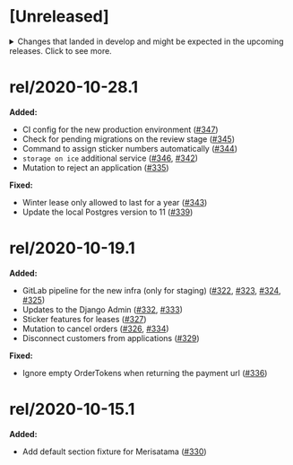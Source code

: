 # [Unreleased]

<details>
  <summary>
    Changes that landed in develop and might be expected in the upcoming releases.
    Click to see more.
  </summary>
...
</details>

# rel/2020-10-28.1

**Added:** 
* CI config for the new production environment ([#347](https://github.com/City-of-Helsinki/berth-reservations/pull/347))
* Check for pending migrations on the review stage ([#345](https://github.com/City-of-Helsinki/berth-reservations/pull/345))
* Command to assign sticker numbers automatically ([#344](https://github.com/City-of-Helsinki/berth-reservations/pull/344))
* `storage on ice` additional service ([#346](https://github.com/City-of-Helsinki/berth-reservations/pull/346), [#342](https://github.com/City-of-Helsinki/berth-reservations/pull/342))
* Mutation to reject an application ([#335](https://github.com/City-of-Helsinki/berth-reservations/pull/335))

**Fixed:**
* Winter lease only allowed to last for a year ([#343](https://github.com/City-of-Helsinki/berth-reservations/pull/343))
* Update the local Postgres version to 11 ([#339](https://github.com/City-of-Helsinki/berth-reservations/pull/339))

# rel/2020-10-19.1

**Added:**
* GitLab pipeline for the new infra (only for staging) ([#322](https://github.com/City-of-Helsinki/berth-reservations/pull/322), [#323](https://github.com/City-of-Helsinki/berth-reservations/pull/323), [#324](https://github.com/City-of-Helsinki/berth-reservations/pull/324), [#325](https://github.com/City-of-Helsinki/berth-reservations/pull/325))
* Updates to the Django Admin ([#332](https://github.com/City-of-Helsinki/berth-reservations/pull/332), [#333](https://github.com/City-of-Helsinki/berth-reservations/pull/333))
* Sticker features for leases ([#327](https://github.com/City-of-Helsinki/berth-reservations/pull/327))
* Mutation to cancel orders ([#326](https://github.com/City-of-Helsinki/berth-reservations/pull/326), [#334](https://github.com/City-of-Helsinki/berth-reservations/pull/334))
* Disconnect customers from applications ([#329](https://github.com/City-of-Helsinki/berth-reservations/pull/329))

**Fixed:**
* Ignore empty OrderTokens when returning the payment url ([#336](https://github.com/City-of-Helsinki/berth-reservations/pull/336))

# rel/2020-10-15.1

**Added:**

- Add default section fixture for Merisatama ([#330](https://github.com/City-of-Helsinki/berth-reservations/pull/330))
